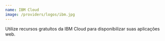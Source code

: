 ```yaml
---
name: IBM Cloud
image: /providers/logos/ibm.jpg
---
```

Utilize recursos gratuítos da IBM Cloud para disponibilizar suas aplicações web.
